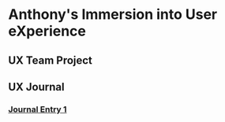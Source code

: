 # Anthony's Immersion into User eXperience 


## UX Team Project


## UX Journal

### [Journal Entry 1](https://github.com/UsabilityEngineering/ux-portfolio-Brackett1/tree/master/ux-journal1)


